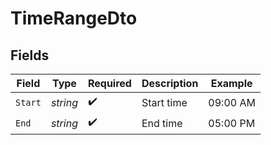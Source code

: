 # TimeRangeDto


## Fields

| Field              | Type               | Required           | Description        | Example            |
| ------------------ | ------------------ | ------------------ | ------------------ | ------------------ |
| `Start`            | *string*           | :heavy_check_mark: | Start time         | 09:00 AM           |
| `End`              | *string*           | :heavy_check_mark: | End time           | 05:00 PM           |